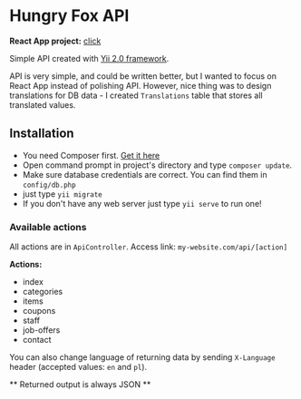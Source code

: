 # Hungry Fox API

**React App project:** [click](https://github.com/KongoPL/Hungry-Fox)

Simple API created with [Yii 2.0 framework](https://www.yiiframework.com/).

API is very simple, and could be written better, but I wanted to focus on React App instead of polishing API.
However, nice thing was to design translations for DB data - I created `Translations` table that stores all translated values.

## Installation
* You need Composer first. [Get it here](https://getcomposer.org/)
* Open command prompt in project's directory and type `composer update`.
* Make sure database credentials are correct. You can find them in `config/db.php`
* just type `yii migrate`
* If you don't have any web server just type `yii serve` to run one!

### Available actions
All actions are in `ApiController`.
Access link: `my-website.com/api/[action]`

**Actions:**
* index
* categories
* items
* coupons
* staff
* job-offers
* contact

You can also change language of returning data by sending `X-Language` header (accepted values: `en` and `pl`).

** Returned output is always JSON **
